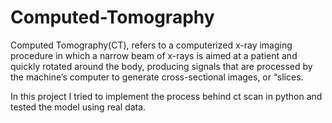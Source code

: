 # Computed-Tomography

Computed Tomography(CT), refers to a computerized x-ray imaging procedure in which a narrow beam of x-rays is aimed at a patient and quickly rotated around the body, producing signals that are processed by the machine’s computer to generate cross-sectional images, or “slices.

In this project I tried to implement the process behind ct scan in python and tested the model using real data.
